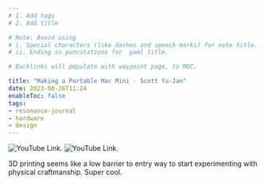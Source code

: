 ```yaml
---
# 1. Add tags
# 2. Add title

# Note: Avoid using 
# i. Special characters (like dashes and speech marks) for note title. 
# ii. Ending in puncutations for  yaml title.  

# Backlinks will populate with waypoint page, to MOC. 

title: "Making a Portable Mac Mini - Scott Yu-Jan"
date: 2023-08-26T11:24
enableToc: false
tags:
- resonance-journal
- hardware
- design
---
```


![YouTube Link.](https://www.youtube.com/watch?v=XFZ5l9SaIVw)
![YouTube Link.](https://www.youtube.com/watch?v=KMO67C98eyc)

3D printing seems like a low barrier to entry way to start experimenting with physical craftmanship. 
Super cool. 

